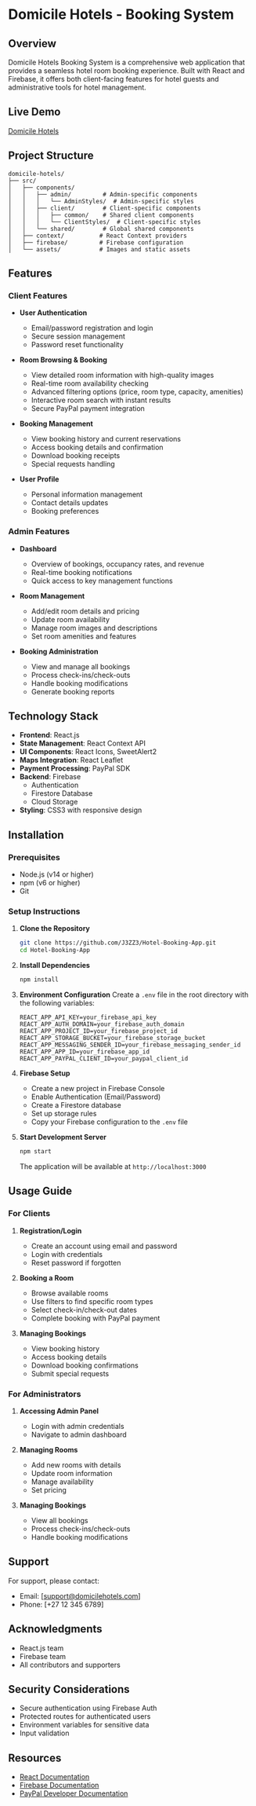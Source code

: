 # Domicile Hotels - Booking System

## Overview
Domicile Hotels Booking System is a comprehensive web application that provides a seamless hotel room booking experience. Built with React and Firebase, it offers both client-facing features for hotel guests and administrative tools for hotel management.

## Live Demo
[Domicile Hotels](https://domicilehotels.vercel.app/)

## Project Structure
```
domicile-hotels/
├── src/
│   ├── components/
│   │   ├── admin/         # Admin-specific components
│   │   │   └── AdminStyles/  # Admin-specific styles
│   │   ├── client/        # Client-specific components
│   │   │   ├── common/    # Shared client components
│   │   │   └── ClientStyles/  # Client-specific styles
│   │   └── shared/        # Global shared components
│   ├── context/          # React Context providers
│   ├── firebase/         # Firebase configuration
│   └── assets/           # Images and static assets
```

## Features

### Client Features
- **User Authentication**
  - Email/password registration and login
  - Secure session management
  - Password reset functionality

- **Room Browsing & Booking**
  - View detailed room information with high-quality images
  - Real-time room availability checking
  - Advanced filtering options (price, room type, capacity, amenities)
  - Interactive room search with instant results
  - Secure PayPal payment integration

- **Booking Management**
  - View booking history and current reservations
  - Access booking details and confirmation
  - Download booking receipts
  - Special requests handling

- **User Profile**
  - Personal information management
  - Contact details updates
  - Booking preferences

### Admin Features
- **Dashboard**
  - Overview of bookings, occupancy rates, and revenue
  - Real-time booking notifications
  - Quick access to key management functions

- **Room Management**
  - Add/edit room details and pricing
  - Update room availability
  - Manage room images and descriptions
  - Set room amenities and features

- **Booking Administration**
  - View and manage all bookings
  - Process check-ins/check-outs
  - Handle booking modifications
  - Generate booking reports

## Technology Stack
- **Frontend**: React.js
- **State Management**: React Context API
- **UI Components**: React Icons, SweetAlert2
- **Maps Integration**: React Leaflet
- **Payment Processing**: PayPal SDK
- **Backend**: Firebase
  - Authentication
  - Firestore Database
  - Cloud Storage
- **Styling**: CSS3 with responsive design

## Installation

### Prerequisites
- Node.js (v14 or higher)
- npm (v6 or higher)
- Git

### Setup Instructions
1. **Clone the Repository**
   ```bash
   git clone https://github.com/J3ZZ3/Hotel-Booking-App.git
   cd Hotel-Booking-App
   ```

2. **Install Dependencies**
   ```bash
   npm install
   ```

3. **Environment Configuration**
   Create a `.env` file in the root directory with the following variables:
   ```
   REACT_APP_API_KEY=your_firebase_api_key
   REACT_APP_AUTH_DOMAIN=your_firebase_auth_domain
   REACT_APP_PROJECT_ID=your_firebase_project_id
   REACT_APP_STORAGE_BUCKET=your_firebase_storage_bucket
   REACT_APP_MESSAGING_SENDER_ID=your_firebase_messaging_sender_id
   REACT_APP_APP_ID=your_firebase_app_id
   REACT_APP_PAYPAL_CLIENT_ID=your_paypal_client_id
   ```

4. **Firebase Setup**
   - Create a new project in Firebase Console
   - Enable Authentication (Email/Password)
   - Create a Firestore database
   - Set up storage rules
   - Copy your Firebase configuration to the `.env` file

5. **Start Development Server**
   ```bash
   npm start
   ```
   The application will be available at `http://localhost:3000`

## Usage Guide

### For Clients
1. **Registration/Login**
   - Create an account using email and password
   - Login with credentials
   - Reset password if forgotten

2. **Booking a Room**
   - Browse available rooms
   - Use filters to find specific room types
   - Select check-in/check-out dates
   - Complete booking with PayPal payment

3. **Managing Bookings**
   - View booking history
   - Access booking details
   - Download booking confirmations
   - Submit special requests

### For Administrators
1. **Accessing Admin Panel**
   - Login with admin credentials
   - Navigate to admin dashboard

2. **Managing Rooms**
   - Add new rooms with details
   - Update room information
   - Manage availability
   - Set pricing

3. **Managing Bookings**
   - View all bookings
   - Process check-ins/check-outs
   - Handle booking modifications

## Support
For support, please contact:
- Email: [support@domicilehotels.com]
- Phone: [+27 12 345 6789]

## Acknowledgments
- React.js team
- Firebase team
- All contributors and supporters


## Security Considerations
- Secure authentication using Firebase Auth
- Protected routes for authenticated users
- Environment variables for sensitive data
- Input validation 

## Resources
- [React Documentation](https://reactjs.org/)
- [Firebase Documentation](https://firebase.google.com/docs)
- [PayPal Developer Documentation](https://developer.paypal.com/docs)
